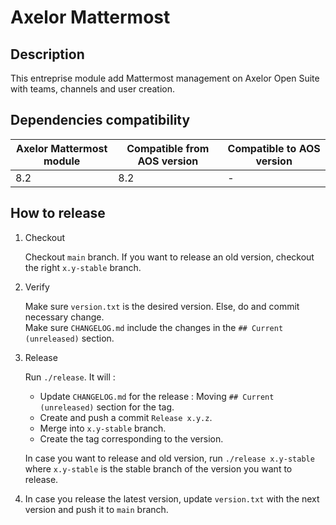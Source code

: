 # Axelor Mattermost

## Description

This entreprise module add Mattermost management on Axelor Open Suite with teams, channels and user creation.

## Dependencies compatibility

| Axelor Mattermost module | Compatible from AOS version | Compatible to AOS version |
| ------------------------ | --------------------------- | ------------------------- |
| 8.2                      | 8.2                         | -                         |

## How to release

1. Checkout

   Checkout `main` branch. If you want to release an old version, checkout the right `x.y-stable` branch.

2. Verify

   Make sure `version.txt` is the desired version. Else, do and commit necessary change.  
   Make sure `CHANGELOG.md` include the changes in the `## Current (unreleased)` section.

3. Release

   Run `./release`. It will :

   - Update `CHANGELOG.md` for the release : Moving `## Current (unreleased)` section for the tag.
   - Create and push a commit `Release x.y.z`.
   - Merge into `x.y-stable` branch.
   - Create the tag corresponding to the version.

   In case you want to release and old version, run `./release x.y-stable` where `x.y-stable` is the stable branch of the version you want to release.

4. In case you release the latest version, update `version.txt` with the next version and push it to `main` branch.
